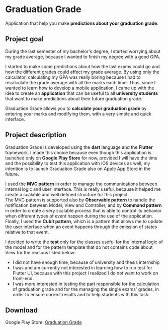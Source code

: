 # Graduation Grade

Application that help you make **predictions about your graduation grade**.

## Project goal

During the last semester of my bachelor's degree, I started worrying about my grade average, because I wanted to finish my degree with a good GPA.

I started to make some predictions about how the last exams could go and how the different grades could affect my grade average. By using only the calculator, calculating my GPA was really boring because I had to recalculate the grade average with all the marks each time. Thus, since I wanted to learn how to develop a
mobile application, I came up with the idea to create an **application** that can be useful to all 
**university students** that want to make predictions about their future graduation grade.

Graduation Grade allows you to **calculate your graduation grade** by entering your marks and
modifying them, with a very simple and quick interface.

## Project description

Graduation Grade is developed using the **dart** language and the **Flutter** framework. I made this choice because even though this application is launched only on **Google Play Store** for now, provided I will have the time and the possibility to test this application with iOS devices as well, my intention is to
launch Graduation Grade also on Apple App Store in the future.

I used the **MVC pattern** in order to manage the communications between internal logic and user 
interface. This is really useful, because it helped me create a scalable and well defined
structure for this  project.<br />
The MVC pattern is supported also by **Observable pattern** to handle the notification between 
Model, View and Controller, and by **Command pattern** in order to create a very scalable process 
that is able to control its behavior when different types of event happen during the use of the
application.<br />
Finally, I used the **Cubit pattern**, which is a pattern that allows me to update the user
interface when an event happens through the emission of states relative to that event.

I decided to write the **test** only for the classes useful for the internal logic of the model and
for the pattern template that do not contains code about View for the reasons listed below:
- I did not have enough time, because of university and thesis internship
- I was and am currently not interested in learning how to run test for Flutter UI, because with this project I realized I do not want to work on front-end.
- I was more interested in testing the part responsible for the calculation of graduation grade and for the managing the single exams' grades, in order to ensure correct results and to help students with this task.
  
## Download
Google Play Store: [Graduation Grade](https://pages.github.com/)
